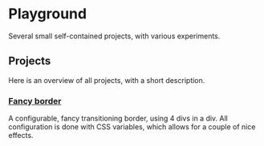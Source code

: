 # Playground

Several small self-contained projects, with various experiments.

## Projects

Here is an overview of all projects, with a short description.

### [Fancy border](./fancy-border)

A configurable, fancy transitioning border, using 4 divs in a div.
All configuration is done with CSS variables, which allows for a couple of nice effects.
